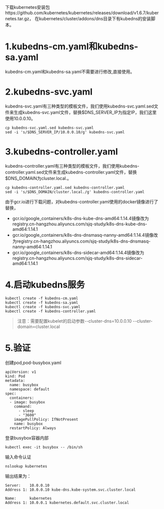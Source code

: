 下载kubernetes安装包https://github.com/kubernetes/kubernetes/releases/download/v1.6.7/kubernetes.tar.gz，
在kubernetes/cluster/addons/dns目录下有kubedns的安装脚本。

# 1.kubedns-cm.yaml和kubedns-sa.yaml
kubedns-cm.yaml和kubedns-sa.yaml不需要进行修改,直接使用。

# 2.kubedns-svc.yaml
kubedns-svc.yaml有三种类型的模板文件，我们使用kubedns-svc.yaml.sed文件来生成kubedns-svc.yaml文件，替换$DNS_SERVER_IP为指定IP，我们这里使用10.0.0.10。
```
cp kubedns-svc.yaml.sed kubedns-svc.yaml
sed -i 's/$DNS_SERVER_IP/10.0.0.10/g' kubedns-svc.yaml
```

# 3.kubedns-controller.yaml
kubedns-controller.yaml有三种类型的模板文件，我们使用kubedns-controller.yaml.sed文件来生成kubedns-controller.yaml文件，替换$DNS_DOMAIN为cluster.local.。
```
cp kubedns-controller.yaml.sed kubedns-controller.yaml
sed -i 's/$DNS_DOMAIN/cluster.local./g' kubedns-controller.yaml
```
由于gcr.io进行下载问题，对kubedns-controller.yaml使用的docker镜像进行了替换，
- gcr.io/google_containers/k8s-dns-kube-dns-amd64:1.14.4镜像改为registry.cn-hangzhou.aliyuncs.com/sjq-study/k8s-dns-kube-dns-amd64:1.14.1
- gcr.io/google_containers/k8s-dns-dnsmasq-nanny-amd64:1.14.4镜像改为registry.cn-hangzhou.aliyuncs.com/sjq-study/k8s-dns-dnsmasq-nanny-amd64:1.14.1
- gcr.io/google_containers/k8s-dns-sidecar-amd64:1.14.4镜像改为registry.cn-hangzhou.aliyuncs.com/sjq-study/k8s-dns-sidecar-amd64:1.14.1


# 4.启动kubedns服务
```
kubectl create -f kubedns-cm.yaml
kubectl create -f kubedns-sa.yaml
kubectl create -f kubedns-svc.yaml
kubectl create -f kubedns-controller.yaml
```
>注意：需要配置kubelet的启动参数--cluster-dns=10.0.0.10  --cluster-domain=cluster.local

# 5.验证
创建pod,pod-busybox.yaml
```
apiVersion: v1
kind: Pod
metadata:
  name: busybox
  namespace: default
spec:
  containers:
  - image: busybox
    command:
      - sleep
      - "3600"
    imagePullPolicy: IfNotPresent
    name: busybox
  restartPolicy: Always
```

登录busybox容器内部
```
kubectl exec -it busybox -- /bin/sh
```

输入命令认证
```
nslookup kubernetes
```
输出结果为：
```
Server:    10.0.0.10
Address 1: 10.0.0.10 kube-dns.kube-system.svc.cluster.local

Name:      kubernetes
Address 1: 10.0.0.1 kubernetes.default.svc.cluster.local
```
